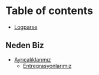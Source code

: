 # Table of contents

* [Logparse](README.md)

## Neden Biz

* [Ayrıcalıklarımız](neden-biz/ayricaliklarimiz/README.md)
  * [Entregrasyonlarımız](neden-biz/ayricaliklarimiz/entregrasyonlarimiz.md)
